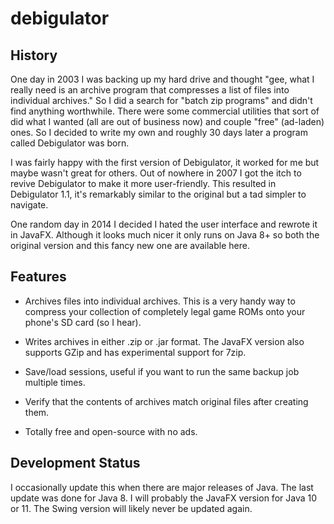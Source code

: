 # debigulator
## History 

One day in 2003 I was backing up my hard drive and thought "gee, what I really need is an archive program that compresses a list of files into individual archives." So I did a search for "batch zip programs" and didn't find anything worthwhile. There were some commercial utilities that sort of did what I wanted (all are out of business now) and couple "free" (ad-laden) ones. So I decided to write my own and roughly 30 days later a program called Debigulator was born.

I was fairly happy with the first version of Debigulator, it worked for me but maybe wasn't great for others. Out of nowhere in 2007 I got the itch to revive Debigulator to make it more user-friendly. This resulted in Debigulator 1.1, it's remarkably similar to the original but a tad simpler to navigate.

One random day in 2014 I decided I hated the user interface and rewrote it in JavaFX. Although it looks much nicer it only runs on Java 8+ so both the original version and this fancy new one are available here.

## Features

* Archives files into individual archives. This is a very handy way to compress your collection of completely legal game ROMs onto your phone's SD card (so I hear).

* Writes archives in either .zip or .jar format. The JavaFX version also supports GZip and has experimental support for 7zip.

* Save/load sessions, useful if you want to run the same backup job multiple times.

* Verify that the contents of archives match original files after creating them.

* Totally free and open-source with no ads. 

## Development Status

I occasionally update this when there are major releases of Java. The last update was done for Java 8. I will probably the JavaFX version for Java 10 or 11. The Swing version will likely never be updated again.
